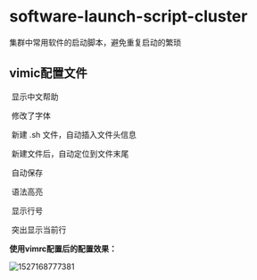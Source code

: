 # software-launch-script-cluster
集群中常用软件的启动脚本，避免重复启动的繁琐



## vimic配置文件

​	显示中文帮助

​	修改了字体

​	新建 .sh 文件，自动插入文件头信息

​	新建文件后，自动定位到文件末尾

​	自动保存

​	语法高亮

​	显示行号 

​	突出显示当前行 



**使用vimrc配置后的配置效果：**

![1527168777381](E:\MyRepository\software-launch-script-cluster\image\1527168777381.png)